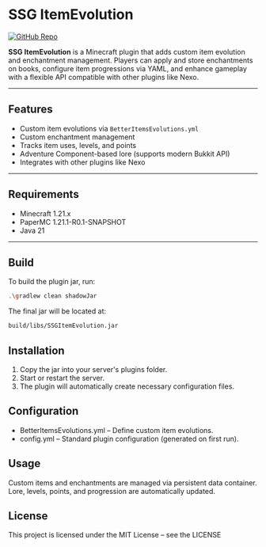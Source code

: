# SSG ItemEvolution

[![GitHub Repo](https://img.shields.io/badge/repo-SSGItemEvolution-blue)](https://github.com/DanielSantin/SSGItemEvolution/)

**SSG ItemEvolution** is a Minecraft plugin that adds custom item evolution and enchantment management. Players can apply and store enchantments on books, configure item progressions via YAML, and enhance gameplay with a flexible API compatible with other plugins like Nexo.

---

## Features

- Custom item evolutions via `BetterItemsEvolutions.yml`
- Custom enchantment management
- Tracks item uses, levels, and points
- Adventure Component-based lore (supports modern Bukkit API)
- Integrates with other plugins like Nexo

---

## Requirements

- Minecraft 1.21.x
- PaperMC 1.21.1-R0.1-SNAPSHOT
- Java 21

---

## Build

To build the plugin jar, run:
```bash
.\gradlew clean shadowJar
```
The final jar will be located at:
```bash
build/libs/SSGItemEvolution.jar
```

## Installation
1. Copy the jar into your server's plugins folder.
2. Start or restart the server.
3. The plugin will automatically create necessary configuration files.

## Configuration
* BetterItemsEvolutions.yml – Define custom item evolutions.
* config.yml – Standard plugin configuration (generated on first run).

## Usage
Custom items and enchantments are managed via persistent data container.
Lore, levels, points, and progression are automatically updated.

## License
This project is licensed under the MIT License – see the LICENSE
